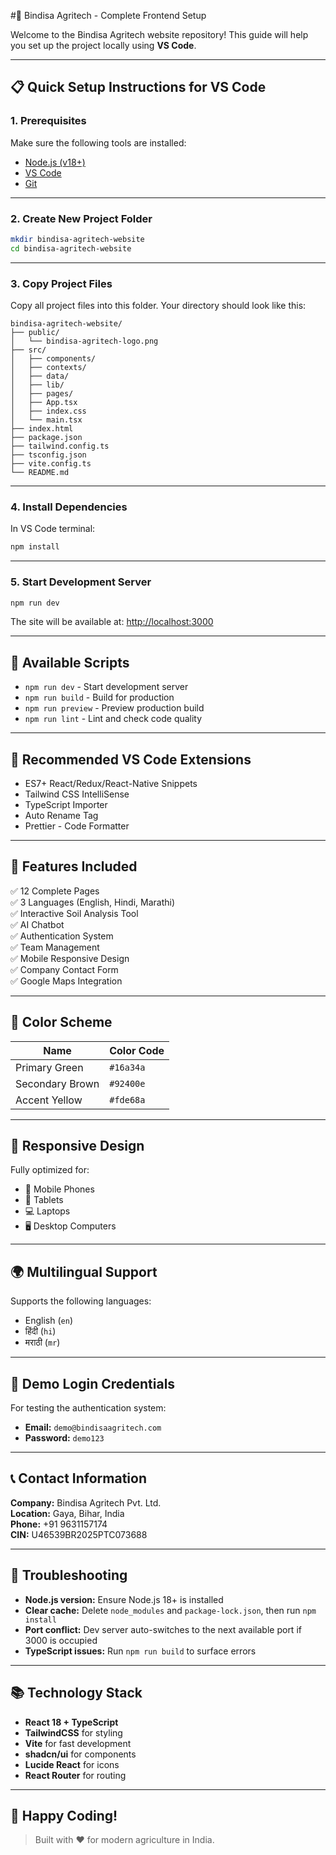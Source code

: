 #🌾 Bindisa Agritech - Complete Frontend Setup

Welcome to the Bindisa Agritech website repository! This guide will help you set up the project locally using **VS Code**.

---

## 📋 Quick Setup Instructions for VS Code

### 1. Prerequisites

Make sure the following tools are installed:

- [Node.js (v18+)](https://nodejs.org/)
- [VS Code](https://code.visualstudio.com/)
- [Git](https://git-scm.com/)

---

### 2. Create New Project Folder

```bash
mkdir bindisa-agritech-website
cd bindisa-agritech-website
```

---

### 3. Copy Project Files

Copy all project files into this folder. Your directory should look like this:

```
bindisa-agritech-website/
├── public/
│   └── bindisa-agritech-logo.png
├── src/
│   ├── components/
│   ├── contexts/
│   ├── data/
│   ├── lib/
│   ├── pages/
│   ├── App.tsx
│   ├── index.css
│   └── main.tsx
├── index.html
├── package.json
├── tailwind.config.ts
├── tsconfig.json
├── vite.config.ts
└── README.md
```

---

### 4. Install Dependencies

In VS Code terminal:

```bash
npm install
```

---

### 5. Start Development Server

```bash
npm run dev
```

The site will be available at: [http://localhost:3000](http://localhost:3000)

---

## 🎯 Available Scripts

- `npm run dev` - Start development server  
- `npm run build` - Build for production  
- `npm run preview` - Preview production build  
- `npm run lint` - Lint and check code quality  

---

## 🔧 Recommended VS Code Extensions

- ES7+ React/Redux/React-Native Snippets  
- Tailwind CSS IntelliSense  
- TypeScript Importer  
- Auto Rename Tag  
- Prettier - Code Formatter  

---

## 🌟 Features Included

✅ 12 Complete Pages  
✅ 3 Languages (English, Hindi, Marathi)  
✅ Interactive Soil Analysis Tool  
✅ AI Chatbot  
✅ Authentication System  
✅ Team Management  
✅ Mobile Responsive Design  
✅ Company Contact Form  
✅ Google Maps Integration  

---

## 🎨 Color Scheme

| Name            | Color Code |
|-----------------|------------|
| Primary Green   | `#16a34a`  |
| Secondary Brown | `#92400e`  |
| Accent Yellow   | `#fde68a`  |

---

## 📱 Responsive Design

Fully optimized for:

- 📱 Mobile Phones  
- 📱 Tablets  
- 💻 Laptops  
- 🖥️ Desktop Computers  

---

## 🌍 Multilingual Support

Supports the following languages:

- English (`en`)  
- हिंदी (`hi`)  
- मराठी (`mr`)  

---

## 🔐 Demo Login Credentials

For testing the authentication system:

- **Email:** `demo@bindisaagritech.com`  
- **Password:** `demo123`  

---

## 📞 Contact Information

**Company:** Bindisa Agritech Pvt. Ltd.  
**Location:** Gaya, Bihar, India  
**Phone:** +91 9631157174  
**CIN:** U46539BR2025PTC073688  

---

## 🔧 Troubleshooting

- **Node.js version:** Ensure Node.js 18+ is installed  
- **Clear cache:** Delete `node_modules` and `package-lock.json`, then run `npm install`  
- **Port conflict:** Dev server auto-switches to the next available port if 3000 is occupied  
- **TypeScript issues:** Run `npm run build` to surface errors  

---

## 📚 Technology Stack

- **React 18 + TypeScript**  
- **TailwindCSS** for styling  
- **Vite** for fast development  
- **shadcn/ui** for components  
- **Lucide React** for icons  
- **React Router** for routing  

---

## 🚀 Happy Coding!

> Built with ❤️ for modern agriculture in India.
